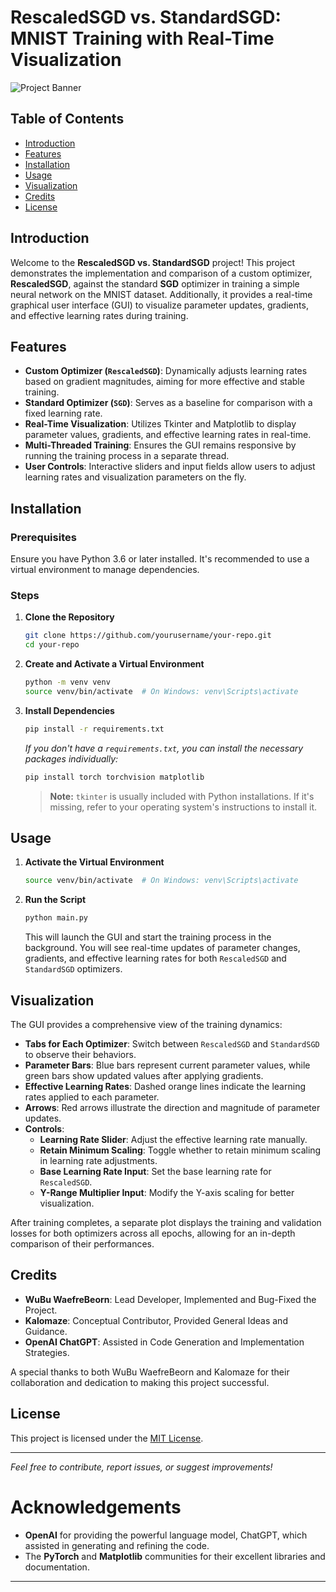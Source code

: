 # RescaledSGD vs. StandardSGD: MNIST Training with Real-Time Visualization

![Project Banner](https://github.com/yourusername/your-repo/blob/main/banner.png)

## Table of Contents
- [Introduction](#introduction)
- [Features](#features)
- [Installation](#installation)
- [Usage](#usage)
- [Visualization](#visualization)
- [Credits](#credits)
- [License](#license)

## Introduction

Welcome to the **RescaledSGD vs. StandardSGD** project! This project demonstrates the implementation and comparison of a custom optimizer, **RescaledSGD**, against the standard **SGD** optimizer in training a simple neural network on the MNIST dataset. Additionally, it provides a real-time graphical user interface (GUI) to visualize parameter updates, gradients, and effective learning rates during training.

## Features

- **Custom Optimizer (`RescaledSGD`)**: Dynamically adjusts learning rates based on gradient magnitudes, aiming for more effective and stable training.
- **Standard Optimizer (`SGD`)**: Serves as a baseline for comparison with a fixed learning rate.
- **Real-Time Visualization**: Utilizes Tkinter and Matplotlib to display parameter values, gradients, and effective learning rates in real-time.
- **Multi-Threaded Training**: Ensures the GUI remains responsive by running the training process in a separate thread.
- **User Controls**: Interactive sliders and input fields allow users to adjust learning rates and visualization parameters on the fly.

## Installation

### Prerequisites

Ensure you have Python 3.6 or later installed. It's recommended to use a virtual environment to manage dependencies.

### Steps

1. **Clone the Repository**
   ```bash
   git clone https://github.com/yourusername/your-repo.git
   cd your-repo
   ```

2. **Create and Activate a Virtual Environment**
   ```bash
   python -m venv venv
   source venv/bin/activate  # On Windows: venv\Scripts\activate
   ```

3. **Install Dependencies**
   ```bash
   pip install -r requirements.txt
   ```

   *If you don't have a `requirements.txt`, you can install the necessary packages individually:*
   ```bash
   pip install torch torchvision matplotlib
   ```

   > **Note:** `tkinter` is usually included with Python installations. If it's missing, refer to your operating system's instructions to install it.

## Usage

1. **Activate the Virtual Environment**
   ```bash
   source venv/bin/activate  # On Windows: venv\Scripts\activate
   ```

2. **Run the Script**
   ```bash
   python main.py
   ```

   This will launch the GUI and start the training process in the background. You will see real-time updates of parameter changes, gradients, and effective learning rates for both `RescaledSGD` and `StandardSGD` optimizers.

## Visualization

The GUI provides a comprehensive view of the training dynamics:

- **Tabs for Each Optimizer**: Switch between `RescaledSGD` and `StandardSGD` to observe their behaviors.
- **Parameter Bars**: Blue bars represent current parameter values, while green bars show updated values after applying gradients.
- **Effective Learning Rates**: Dashed orange lines indicate the learning rates applied to each parameter.
- **Arrows**: Red arrows illustrate the direction and magnitude of parameter updates.
- **Controls**:
  - **Learning Rate Slider**: Adjust the effective learning rate manually.
  - **Retain Minimum Scaling**: Toggle whether to retain minimum scaling in learning rate adjustments.
  - **Base Learning Rate Input**: Set the base learning rate for `RescaledSGD`.
  - **Y-Range Multiplier Input**: Modify the Y-axis scaling for better visualization.

After training completes, a separate plot displays the training and validation losses for both optimizers across all epochs, allowing for an in-depth comparison of their performances.

## Credits

- **WuBu WaefreBeorn**: Lead Developer, Implemented and Bug-Fixed the Project.
- **Kalomaze**: Conceptual Contributor, Provided General Ideas and Guidance.
- **OpenAI ChatGPT**: Assisted in Code Generation and Implementation Strategies.

A special thanks to both WuBu WaefreBeorn and Kalomaze for their collaboration and dedication to making this project successful.

## License

This project is licensed under the [MIT License](LICENSE).

---

*Feel free to contribute, report issues, or suggest improvements!*

# Acknowledgements

- **OpenAI** for providing the powerful language model, ChatGPT, which assisted in generating and refining the code.
- The **PyTorch** and **Matplotlib** communities for their excellent libraries and documentation.

---

